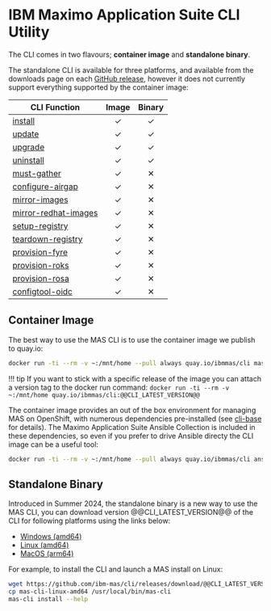 IBM Maximo Application Suite CLI Utility
===============================================================================
The CLI comes in two flavours; **container image** and **standalone binary**.

The standalone CLI is available for three platforms, and available from the downloads page on each [GitHub release](https://github.com/ibm-mas/cli/releases/tag/@@CLI_LATEST_VERSION@@), however it does not currently support everything supported by the container image:

| CLI Function                                             | Image    | Binary   |
| -------------------------------------------------------- | :------: | :------: |
| [install](commands/install.md)                           | &#10003; | &#10003; |
| [update](commands/update.md)                             | &#10003; | &#10003; |
| [upgrade](commands/upgrade.md)                           | &#10003; | &#10003; |
| [uninstall](commands/uninstall.md)                       | &#10003; | &#10003; |
| [must-gather](commands/must-gather.md)                   | &#10003; | &#10005; |
| [configure-airgap](commands/configure-airgap.md)         | &#10003; | &#10005; |
| [mirror-images](commands/mirror-images.md)               | &#10003; | &#10005; |
| [mirror-redhat-images](commands/mirror-redhat-images.md) | &#10003; | &#10005; |
| [setup-registry](commands/setup-registry.md)             | &#10003; | &#10005; |
| [teardown-registry](commands/teardown-registry.md)       | &#10003; | &#10005; |
| [provision-fyre](commands/provision-fyre.md)             | &#10003; | &#10005; |
| [provision-roks](commands/provision-rosk.md)             | &#10003; | &#10005; |
| [provision-rosa](commands/provision-rosa.md)             | &#10003; | &#10005; |
| [configtool-oidc](commands/configtool-oidc.md)           | &#10003; | &#10005; |


Container Image
-------------------------------------------------------------------------------
The best way to use the MAS CLI is to use the container image we publish to quay.io:

```bash
docker run -ti --rm -v ~:/mnt/home --pull always quay.io/ibmmas/cli mas install --help
```

!!! tip
    If you want to stick with a specific release of the image you can attach a  version tag to the docker run command: `docker run -ti --rm -v ~:/mnt/home quay.io/ibmmas/cli:@@CLI_LATEST_VERSION@@`

The container image provides an out of the box environment for managing MAS on OpenShift, with numerous dependencies pre-installed (see [cli-base](https://github.com/ibm-mas/cli-base) for details).  The Maximo Application Suite Ansible Collection is included in these dependencies, so even if you prefer to drive Ansible directy the CLI image can be a useful tool:

```bash
docker run -ti --rm -v ~:/mnt/home --pull always quay.io/ibmmas/cli ansible-playbook ibm.mas_devops.oneclick_core
```


Standalone Binary
-------------------------------------------------------------------------------
Introduced in Summer 2024, the standalone binary is a new way to use the MAS CLI, you can download version @@CLI_LATEST_VERSION@@ of the CLI for following platforms using the links below:

- [Windows (amd64)](https://github.com/ibm-mas/cli/releases/download/@@CLI_LATEST_VERSION@@/mas-cli-windows-amd64)
- [Linux (amd64)](https://github.com/ibm-mas/cli/releases/download/@@CLI_LATEST_VERSION@@/mas-cli-linux-amd64)
- [MacOS (arm64)](https://github.com/ibm-mas/cli/releases/download/@@CLI_LATEST_VERSION@@/mas-cli-macos-arm64)

For example, to install the CLI and launch a MAS install on Linux:

```bash
wget https://github.com/ibm-mas/cli/releases/download/@@CLI_LATEST_VERSION@@/mas-cli-linux-amd64
cp mas-cli-linux-amd64 /usr/local/bin/mas-cli
mas-cli install --help
```
